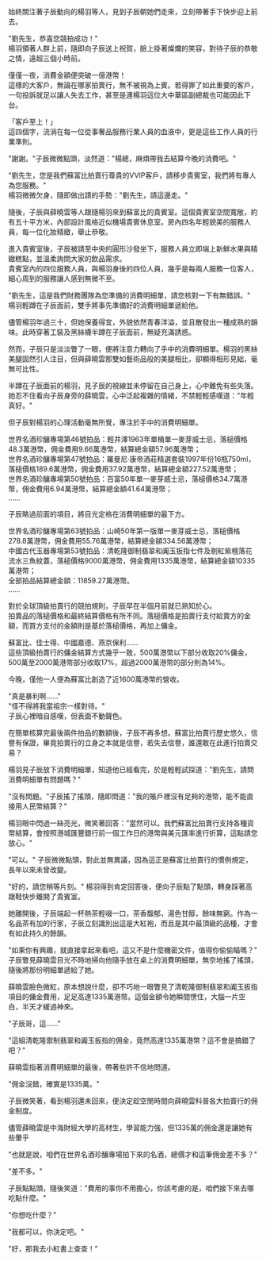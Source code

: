 始終關注著子辰動向的楊羽等人，見到子辰朝她們走來，立刻帶著手下快步迎上前去。

"劉先生，恭喜您競拍成功！"  
楊羽領著人群上前，隨即向子辰送上祝賀，臉上掛著燦爛的笑容，對待子辰的恭敬之情，遠超三個小時前。

僅僅一夜，消費金額便突破一億港幣！  
這樣的大客戶，無論在哪家拍賣行，無不被視為上賓。若得罪了如此重要的客戶，一句投訴就足以讓人失去工作，甚至是連楊羽這位大中華區副總裁也可能因此下台。 

「客戶至上！」  
這四個字，流淌在每一位從事奢品服務行業人員的血液中，更是這些工作人員的行業準則。

"謝謝。"子辰微微點頭，淡然道："楊總，麻煩帶我去結算今晚的消費吧。"

"劉先生，您是我們蘇富比拍賣行尊貴的VVIP客戶，請移步貴賓室，我們將有專人為您服務。"  
楊羽微微欠身，隨即做出請的手勢："劉先生，請這邊走。"

隨後，子辰與薛曉雲等人跟隨楊羽來到蘇富比的貴賓室。這個貴賓室空間寬敞，約有五十平方米，內部設計風格近似機場貴賓休息室。房內四名年輕貌美的服務人員，每一位化妝精緻，舉止恭敬。

進入貴賓室後，子辰被請至中央的圓形沙發坐下，服務人員立即端上新鮮水果與精緻糕點，並溫柔詢問大家的飲品需求。  
貴賓室內的四位服務人員，與楊羽身後的四位人員，幾乎是每兩人服務一位客人，細心周到的服務讓人感到無微不至。

"劉先生，這是我們財務團隊為您準備的消費明細單，請您核對一下有無錯誤。"  
楊羽輕蹲在子辰面前，雙手將事先準備好的消費明細單遞給他。

儘管楊羽年過三十，但她保養得宜，外貌依然青春洋溢，並且散發出一種成熟的韻味。此時穿著工裝及黑絲襪半蹲在子辰面前，無疑充滿誘惑。

然而，子辰只是淡淡瞥了一眼，便將注意力轉向了手中的消費明細單。楊羽的黑絲美腿固然引人注目，但與薛曉雲那雙如藝術品般的美腿相比，卻顯得相形見絀，毫無可比性。

半蹲在子辰面前的楊羽，見子辰的視線並未停留在自己身上，心中難免有些失落。她忍不住看向子辰身旁的薛曉雲，心中泛起複雜的情緒，不禁輕輕感嘆道："年輕真好。"

但子辰對楊羽的心理活動毫無所覺，專注於手中的消費明細單。 

世界名酒珍釀專場第46號拍品：輕井澤1963年單桶單一麥芽威士忌，落槌價格48.3萬港幣，佣金費用9.66萬港幣，結算總金額57.96萬港幣；  
世界名酒珍釀專場第47號拍品：羅曼尼·康帝酒莊精選套裝1997年份16瓶750ml，落槌價格189.6萬港幣，佣金費用37.92萬港幣，結算總金額227.52萬港幣；  
世界名酒珍釀專場第50號拍品：百富50年單一麥芽威士忌，落槌價格34.7萬港幣，佣金費用6.94萬港幣，結算總金額41.64萬港幣；  
……

子辰略過前面的項目，將目光定格在消費明細單的最下方。  

世界名酒珍釀專場第63號拍品：山崎50年第一版單一麥芽威士忌，落槌價格278.8萬港幣，佣金費用55.76萬港幣，結算總金額334.56萬港幣；  
中國古代玉器專場第53號拍品：清乾隆御制翡翠和阗玉扳指七件及剔紅紫檀落花流水三魚紋蓋，落槌價格9000萬港幣，佣金費用1335萬港幣，結算總金額10335萬港幣；  
全部拍品結算總金額：11859.27萬港幣。  
……

對於全球頂級拍賣行的競拍規則，子辰早在半個月前就已熟知於心。  
拍賣品的落槌價格和最終結算價格有所不同。落槌價格是拍賣行支付給賣方的金額，而買方支付的金額則是基於落槌價格，再加上傭金。  

蘇富比、佳士得、中國嘉德、燕京保利……  
這些頂級拍賣行的傭金結算方式幾乎一致，500萬港幣以下部分收取20%傭金，500萬至2000萬港幣部分收取17%，超過2000萬港幣的部分則為14%。  

今晚，僅他一人便為蘇富比創造了近1600萬港幣的營收。  

"真是暴利啊……"  
"怪不得將我當祖宗一樣對待。"  
子辰心裡暗自感嘆，但表面不動聲色。

在簡單核算完最後兩件拍品的數額後，子辰不再多想。蘇富比拍賣行歷史悠久，信譽有保證，畢竟拍賣行的立身之本就是信譽，若失去信譽，誰還敢在此進行拍賣交易？

楊羽見子辰放下消費明細單，知道他已經看完，於是輕輕試探道："劉先生，請問消費明細單有問題嗎？"

"沒有問題。"子辰搖了搖頭，隨即問道："我的賬戶裡沒有足夠的港幣，能不能直接用人民幣結算？"

楊羽眼中閃過一絲亮光，微笑著回答："當然可以。我們蘇富比拍賣行支持各種貨幣結算，會按照港城匯豐銀行前一個工作日的港幣與美元匯率進行折算，這點請您放心。"

"可以。"
子辰微微點頭，對此並無異議，因為這正是蘇富比拍賣行的慣例規定，長年以來未曾改變。

"好的，請您稍等片刻。"
楊羽得到肯定回答後，便向子辰點了點頭，轉身踩著高跟鞋快步離開了貴賓室。

她離開後，子辰端起一杯熱茶輕啜一口，茶香馥郁，湯色甘醇，餘味無窮。作為一名品茶有加的行家，子辰立刻識別出這是大紅袍，而且是其中最頂級的品種，才會有如此持久的餘韻。

"如果你有興趣，就直接拿起來看吧，這又不是什麼機密文件，值得你偷偷瞄嗎？"
子辰瞥見薛曉雲目光不時地掃向他隨手放在桌上的消費明細單，無奈地搖了搖頭，隨後將那份明細單遞給了她。

薛曉雲臉色微紅，原本想說什麼，卻不巧地一眼瞥見了清乾隆御制翡翠和阗玉扳指項目的傭金費用，足足高達1335萬港幣。這個金額令她瞬間愣住，大腦一片空白，半天才緩過神來。

"子辰哥，這……"

"這組清乾隆禦制翡翠和阗玉扳指的佣金，竟然高達1335萬港幣？這不會是搞錯了吧？"

薛曉雲指著消費明細單的最後，帶著些許不信地問道。

"佣金沒錯，確實是1335萬。"

子辰微笑著，看到楊羽還未回來，便決定趁空閒時間向薛曉雲科普各大拍賣行的佣金制度。

儘管薛曉雲是中海財經大學的高材生，學習能力強，但1335萬的佣金還是讓她有些暈乎

"也就是說，咱們在世界名酒珍釀專場拍下來的名酒，總價才和這筆佣金差不多？"

"差不多。"

子辰點點頭，隨後笑道："費用的事你不用擔心，你該考慮的是，咱們接下來去哪吃點什麼。"

"你想吃什麼？"

"我都可以，你決定吧。"

"好，那我去小紅書上查查！"
